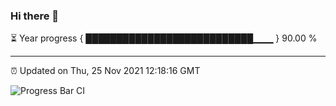 ### Hi there 👋

⏳ Year progress { ███████████████████████████▁▁▁ } 90.00 %

---

⏰ Updated on Thu, 25 Nov 2021 12:18:16 GMT

![Progress Bar CI](https://github.com/liununu/liununu/workflows/Progress%20Bar%20CI/badge.svg)
